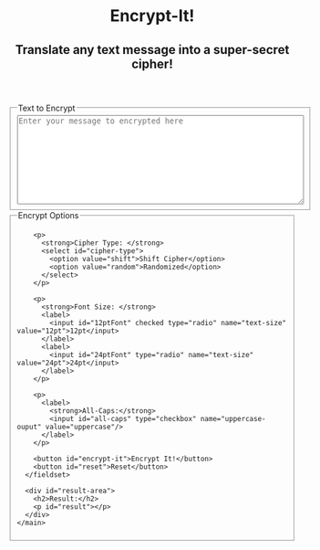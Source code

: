<!DOCTYPE>
<html>
  <head>
    <title>Encrypt-It!</title>
    <link rel="stylesheet" href="style.css">
	<script src="encrypt-it.js"></script>
  </head>
  <body>
    <header>
      <h1>Encrypt-It!</h1>
      <h2>Translate any text message into a super-secret cipher!</h2>
    </header>
    <main>
      <fieldset>
        <legend>Text to Encrypt</legend>
        <textarea id="input-text" rows="10" cols="60" 
         placeholder="Enter your message to encrypted here"></textarea>
      </fieldset>
      <fieldset>
        <legend>Encrypt Options</legend>

        <p>
          <strong>Cipher Type: </strong>
          <select id="cipher-type">
            <option value="shift">Shift Cipher</option>
            <option value="random">Randomized</option>
          </select>
        </p>

        <p>
          <strong>Font Size: </strong>
          <label>
            <input id="12ptFont" checked type="radio" name="text-size" value="12pt">12pt</input>
          </label>
          <label>
            <input id="24ptFont" type="radio" name="text-size" value="24pt">24pt</input>
          </label>
        </p>
        
        <p>
          <label>
            <strong>All-Caps:</strong>
            <input id="all-caps" type="checkbox" name="uppercase-ouput" value="uppercase"/>
          </label>
        </p>

        <button id="encrypt-it">Encrypt It!</button>
        <button id="reset">Reset</button>
      </fieldset>

      <div id="result-area">
        <h2>Result:</h2>
        <p id="result"></p>
      </div>
    </main>
  </body>
</html>
